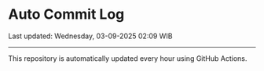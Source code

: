 # Auto Commit Log

Last updated: Wednesday, 03-09-2025 02:09 WIB

---

This repository is automatically updated every hour using GitHub Actions.
